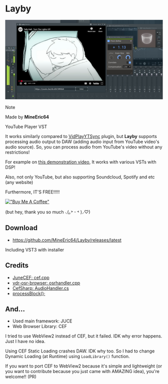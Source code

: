 # Layby
![demon](https://github.com/MineEric64/Layby/blob/main/demon.jpg?raw=true)

 > [!NOTE]
 > Made by **MineEric64**
>
YouTube Player VST

It works similarly compared to [VidPlayYTSync](https://youtu.be/NEcKXDB0zig) plugin, but **Layby** supports processing audio output to DAW (adding audio input from YouTube video's audio source). So, you can process audio from YouTube's video without any restrictions!

For example on [this demonstration video](https://youtu.be/JsedfYSJNWI), It works with various VSTs with DSP!

Also, not only YouTube, but also supporting Soundcloud, Spotify and etc (any website)

Furthermore, IT'S FREE!!!!!

[!["Buy Me A Coffee"](https://www.buymeacoffee.com/assets/img/custom_images/orange_img.png)](https://www.buymeacoffee.com/mineeric64)

(but hey, thank you so much ⸜(｡˃ ᵕ ˂ )⸝♡)

## Download
- https://github.com/MineEric64/Layby/releases/latest

Including VST3 with installer

## Credits
- [JuneCEF: cef.cpp](https://github.com/abhijitnandy2011/JuceCEF/blob/master/glcef/Source/cef.cpp)
- [vdr-osr-browser: osrhandler.cpp](https://github.com/Zabrimus/vdr-osr-browser/blob/encoding/osrhandler.cpp)
- [CefSharp: AudioHandler.cs](https://github.com/cefsharp/CefSharp/blob/cefsharp/85/CefSharp.Example/Handlers/AudioHandler.cs)
- [processBlock();](https://leestrument.tistory.com/entry/processBlock)

## And...
- Used main framework: JUCE
- Web Browser Library: CEF

I tried to use WebView2 instead of CEF, but it failed. IDK why error happens. Just I have no idea.

Using CEF Static Loading crashes DAW. IDK why too. So I had to change Dynamic Loading (at Runtime) using `LoadLibrary()` function.

If you want to port CEF to WebView2 because it's simple and lightweight (or you want to contribute because you just came with AMAZING idea), you're welcome!! (PR)
